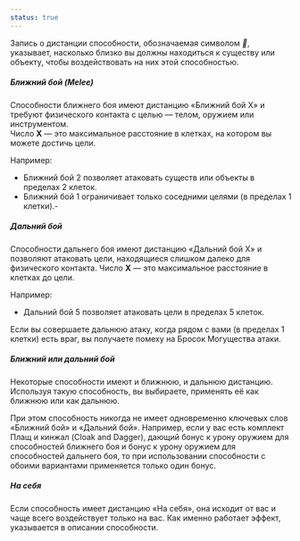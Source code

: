 ```yaml
---
status: true
---
```

Запись о дистанции способности, обозначаемая символом _📏_, указывает, насколько близко вы должны находиться к существу или объекту, чтобы воздействовать на них этой способностью.

##### Ближний бой (Melee)

Способности ближнего боя имеют дистанцию «Ближний бой X» и требуют физического контакта с целью — телом, оружием или инструментом.  
Число **X** — это максимальное расстояние в клетках, на котором вы можете достичь цели.

Например:

- Ближний бой 2 позволяет атаковать существ или объекты в пределах 2 клеток.    
- Ближний бой 1 ограничивает только соседними целями (в пределах 1 клетки).-

##### Дальний бой

Способности дальнего боя имеют дистанцию «Дальний бой X» и позволяют атаковать цели, находящиеся слишком далеко для физического контакта.  Число **X** — это максимальное расстояние в клетках до цели.

Например:

- Дальний бой 5 позволяет атаковать цели в пределах 5 клеток.

Если вы совершаете дальнюю атаку, когда рядом с вами (в пределах 1 клетки) есть враг, вы получаете помеху на Бросок Могущества атаки. 

##### Ближний или дальний бой

Некоторые способности имеют и ближнюю, и дальнюю дистанцию. Используя такую способность, вы выбираете, применять её как ближнюю или как дальнюю.

При этом способность никогда не имеет одновременно ключевых слов «Ближний бой» и «Дальний бой».  Например, если у вас есть комплект Плащ и кинжал (Cloak and Dagger), дающий бонус к урону оружием для способностей ближнего боя и бонус к урону оружием для способностей дальнего боя, то при использовании способности с обоими вариантами применяется только один бонус.

##### На себя

Если способность имеет дистанцию «На себя», она исходит от вас и чаще всего воздействует только на вас.  Как именно работает эффект, указывается в описании способности.